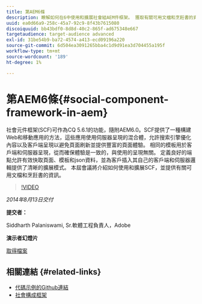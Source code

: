 ```yaml
---
title: 第AEM6條
description: 瞭解如何在6中使用和擴展社會組AEM件框架。 獲取有關可用文檔和烹飪書的資訊。
uuid: ea0d66a9-258c-45a7-92c9-8f43b7615080
discoiquuid: bb43bdf0-8d8d-40c2-865f-ad675348e667
targetaudience: target-audience advanced
exl-id: 31be54b9-ba72-4574-a413-ecd09196a220
source-git-commit: 6d504ea3091265bba4c1d9d91ea3d704455a195f
workflow-type: tm+mt
source-wordcount: '189'
ht-degree: 1%

---
```


# 第AEM6條{#social-component-framework-in-aem}

社會元件框架(SCF)可作為CQ 5.6.1的功能，隨附AEM6.0。SCF提供了一種構建Web和移動應用的方法，這些應用使用伺服器呈現的混合體，允許搜索引擎優化內容以及客戶端呈現以避免頁面刷新並提供豐富的頁面體驗。 相同的模板用於客戶端和伺服器呈現，從而確保體驗是一致的，與使用的呈現無關。 定義良好的端點允許有效快取頁面、模板和json資料，並為客戶插入其自己的客戶端和伺服器邏輯提供了清晰的擴展模式。 本屆會議將介紹如何使用和擴展SCF，並提供有關可用文檔和烹飪書的資訊。

>[!VIDEO](https://video.tv.adobe.com/v/19464/?quality=9)

*2014年8月13日交付*

**提交者：**

Siddharth Palaniswami, Sr.軟體工程負責人，Adobe

**演示者幻燈片**

[取得檔案](assets/scf-gems.pdf)

## 相關連結 {#related-links}

* [代碼示例的Github連結](https://github.com/Adobe-Marketing-Cloud/aem-scf-sample-components-extension)
* [社會構成框架](http://docs.adobe.com/content/docs/en/aem/6-0/develop/social-communities/scf.html)
